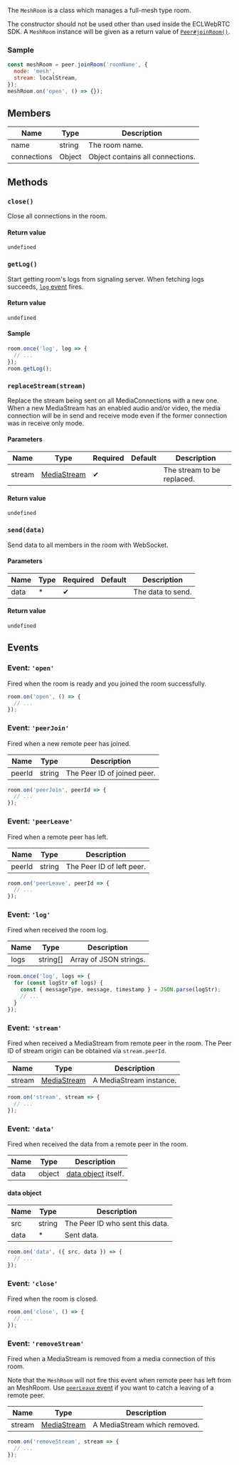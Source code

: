 The `MeshRoom` is a class which manages a full-mesh type room.

The constructor should not be used other than used inside the ECLWebRTC SDK.
A `MeshRoom` instance will be given as a return value of [`Peer#joinRoom()`](../peer#joinroomroomname-roomoptions).

### Sample

```js
const meshRoom = peer.joinRoom('roomName', {
  mode: 'mesh',
  stream: localStream,
});
meshRoom.on('open', () => {});
```

## Members

| Name        | Type   | Description                      |
| ----------- | ------ | -------------------------------- |
| name        | string | The room name.                   |
| connections | Object | Object contains all connections. |

## Methods

### `close()`

Close all connections in the room.

#### Return value

`undefined`

### `getLog()`

Start getting room's logs from signaling server.
When fetching logs succeeds, [`log` event](#event-log) fires.

#### Return value

`undefined`

#### Sample

```js
room.once('log', log => {
  // ...
});
room.getLog();
```

### `replaceStream(stream)`

Replace the stream being sent on all MediaConnections with a new one.
When a new MediaStream has an enabled audio and/or video, the media connection
will be in send and receive mode even if the former connection was in receive
only mode.

#### Parameters

| Name   | Type          | Required | Default | Description                        |
| ------ | ------------- | -------- | ------- | ---------------------------------- |
| stream | [MediaStream] | ✔        |         | The stream to be replaced. |

#### Return value

`undefined`

### `send(data)`

Send data to all members in the room with WebSocket.

#### Parameters

| Name | Type | Required | Default | Description       |
| ---- | ---- | -------- | ------- | ----------------- |
| data | *    | ✔        |         | The data to send. |

#### Return value

`undefined`

## Events

### Event: `'open'`

Fired when the room is ready and you joined the room successfully.

```js
room.on('open', () => {
  // ...
});
```

### Event: `'peerJoin'`

Fired when a new remote peer has joined.

| Name   | Type   | Description         |
| ------ | ------ | ------------------- |
| peerId | string | The Peer ID of joined peer. |

```js
room.on('peerJoin', peerId => {
  // ...
});
```

### Event: `'peerLeave'`

Fired when a remote peer has left.

| Name   | Type   | Description       |
| ------ | ------ | ----------------- |
| peerId | string | The Peer ID of left peer. |

```js
room.on('peerLeave', peerId => {
  // ...
});
```

### Event: `'log'`

Fired when received the room log.

| Name | Type     | Description                  |
| ---- | -------- | ---------------------------- |
| logs | string[] | Array of JSON strings. |

```js
room.once('log', logs => {
  for (const logStr of logs) {
    const { messageType, message, timestamp } = JSON.parse(logStr);
    // ...
  }
});
```

### Event: `'stream'`

Fired when received a MediaStream from remote peer in the room.
The Peer ID of stream origin can be obtained via `stream.peerId`.

| Name   | Type          | Description           |
| ------ | ------------- | --------------------- |
| stream | [MediaStream] | A MediaStream instance. |

```js
room.on('stream', stream => {
  // ...
});
```

### Event: `'data'`

Fired when received the data from a remote peer in the room.

| Name | Type   | Description                                         |
| ---- | ------ | --------------------------------------------------- |
| data | object | [data object](#data-object) itself. |

#### data object

| Name | Type   | Description                     |
| ---- | ------ | ------------------------------- |
| src  | string | The Peer ID who sent this data. |
| data | *      | Sent data.                      |

```js
room.on('data', ({ src, data }) => {
  // ...
});
```

### Event: `'close'`

Fired when the room is closed.

```js
room.on('close', () => {
  // ...
});
```

### Event: `'removeStream'`

Fired when a MediaStream is removed from a media connection of this room.

Note that the `MeshRoom` will not fire this event when remote peer has left from an MeshRoom.
Use [`peerLeave` event](#event-peerleave) if you want to catch a leaving of a remote peer.

| Name   | Type          | Description           |
| ------ | ------------- | --------------------- |
| stream | [MediaStream] | A MediaStream which removed. |

```js
room.on('removeStream', stream => {
  // ...
});
```

[MediaStream]: https://w3c.github.io/mediacapture-main/#mediastream
